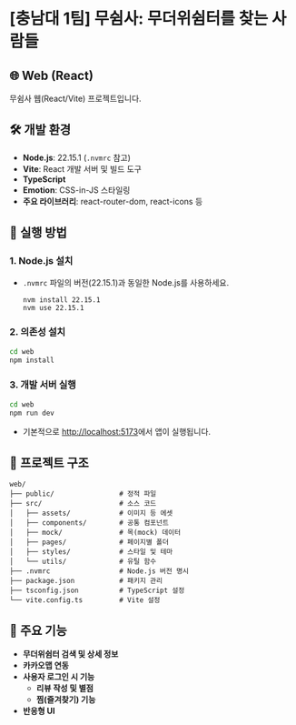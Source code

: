 # [충남대 1팀] 무쉼사: 무더위쉼터를 찾는 사람들

## 🌐 Web (React)

무쉼사 웹(React/Vite) 프로젝트입니다.

## 🛠️ 개발 환경

- **Node.js**: 22.15.1 (`.nvmrc` 참고)
- **Vite**: React 개발 서버 및 빌드 도구
- **TypeScript**
- **Emotion**: CSS-in-JS 스타일링
- **주요 라이브러리**: react-router-dom, react-icons 등

## 🚀 실행 방법

### 1. Node.js 설치

- `.nvmrc` 파일의 버전(22.15.1)과 동일한 Node.js를 사용하세요.
  ```
  nvm install 22.15.1
  nvm use 22.15.1
  ```

### 2. 의존성 설치

```bash
cd web
npm install
```

### 3. 개발 서버 실행

```bash
cd web
npm run dev
```

- 기본적으로 [http://localhost:5173](http://localhost:5173)에서 앱이 실행됩니다.

## 📁 프로젝트 구조

```
web/
├── public/                # 정적 파일
├── src/                   # 소스 코드
│   ├── assets/            # 이미지 등 에셋
│   ├── components/        # 공통 컴포넌트
│   ├── mock/              # 목(mock) 데이터
│   ├── pages/             # 페이지별 폴더
│   ├── styles/            # 스타일 및 테마
│   └── utils/             # 유틸 함수
├── .nvmrc                 # Node.js 버전 명시
├── package.json           # 패키지 관리
├── tsconfig.json          # TypeScript 설정
└── vite.config.ts         # Vite 설정
```

## 🔧 주요 기능

- **무더위쉼터 검색 및 상세 정보**
- **카카오맵 연동**
- **사용자 로그인 시 기능**
  - **리뷰 작성 및 별점**
  - **찜(즐겨찾기) 기능**
- **반응형 UI**

